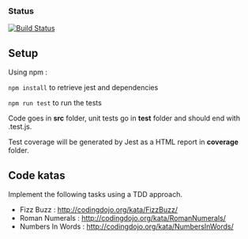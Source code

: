 ### Status
[![Build Status](https://travis-ci.com/jeanbaptistevilain/tdd-jest.svg?branch=master)](https://travis-ci.com/jeanbaptistevilain/tdd-jest)

## Setup
Using npm :

  `npm install` to retrieve jest and dependencies
  
  `npm run test` to run the tests

Code goes in **src** folder, unit tests go in **test** folder and should end with .test.js.

Test coverage will be generated by Jest as a HTML report in **coverage** folder.

## Code katas
Implement the following tasks using a TDD approach.
  - Fizz Buzz : http://codingdojo.org/kata/FizzBuzz/
  - Roman Numerals : http://codingdojo.org/kata/RomanNumerals/
  - Numbers In Words : http://codingdojo.org/kata/NumbersInWords/
  





